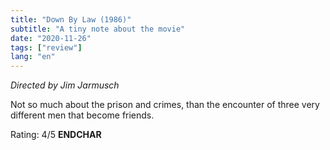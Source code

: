 ```yaml
---
title: "Down By Law (1986)"
subtitle: "A tiny note about the movie"
date: "2020-11-26"
tags: ["review"]
lang: "en"
---
```


_Directed by Jim Jarmusch_

Not so much about the prison and crimes, than the encounter of three very different men that become friends.

Rating: 4/5 **ENDCHAR**
